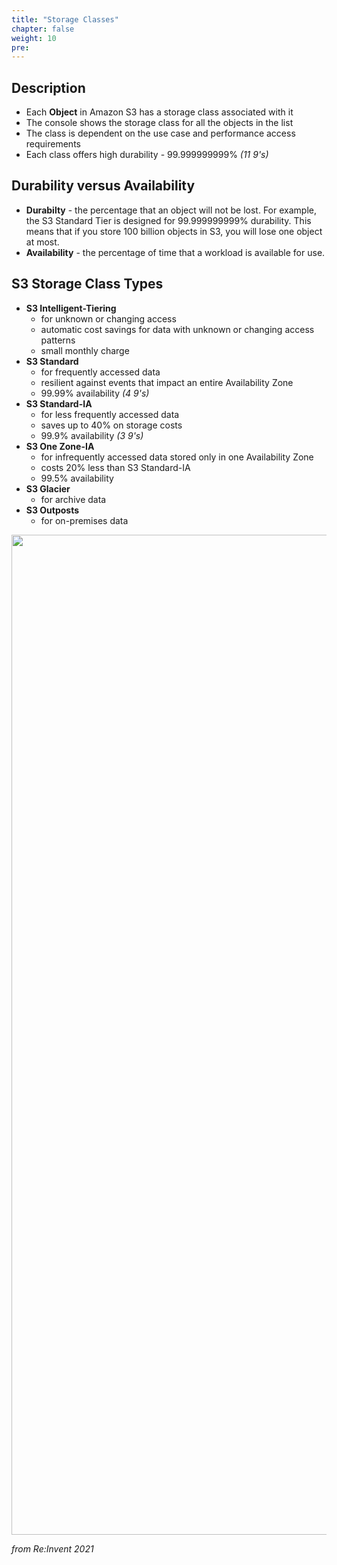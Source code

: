 ```yaml
---
title: "Storage Classes"
chapter: false
weight: 10
pre: 
---
```


## Description

- Each **Object** in Amazon S3 has a storage class associated with it
- The console shows the storage class for all the objects in the list 
- The class is dependent on the use case and performance access requirements
- Each class offers high durability - 99.999999999% *(11 9's)*

## Durability versus Availability 

- **Durabilty** - the percentage that an object will not be lost. For example, the S3 Standard Tier is designed for 99.999999999% durability. This means that if you store 100 billion objects in S3, you will lose one object at most.
- **Availability** - the percentage of time that a workload is available for use. 

## S3 Storage Class Types
- **S3 Intelligent-Tiering**
    - for unknown or changing access
    - automatic cost savings for data with unknown or changing access patterns
    - small monthly charge
- **S3 Standard**
    - for frequently accessed data
    - resilient against events that impact an entire Availability Zone
    - 99.99% availability *(4 9's)*
- **S3 Standard-IA**
    - for less frequently accessed data
    - saves up to 40% on storage costs
    - 99.9% availability *(3 9's)*
- **S3 One Zone-IA**
    - for infrequently accessed data stored only in one Availability Zone
    - costs 20% less than S3 Standard-IA
    - 99.5% availability
- **S3 Glacier**
    - for archive data
- **S3 Outposts**
    - for on-premises data

<img src='/images/s3-storage-classes-2021.png' width='1600px'>

*from Re:Invent 2021*



